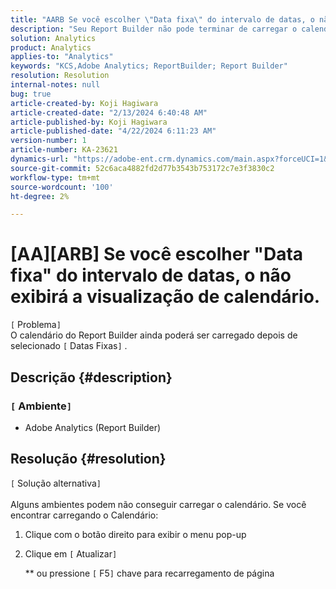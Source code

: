 ```yaml
---
title: "AARB Se você escolher \"Data fixa\" do intervalo de datas, o não exibirá a exibição do calendário."
description: "Seu Report Builder não pode terminar de carregar o calendário. Você precisa recarregar esta janela"
solution: Analytics
product: Analytics
applies-to: "Analytics"
keywords: "KCS,Adobe Analytics; ReportBuilder; Report Builder"
resolution: Resolution
internal-notes: null
bug: true
article-created-by: Koji Hagiwara
article-created-date: "2/13/2024 6:40:48 AM"
article-published-by: Koji Hagiwara
article-published-date: "4/22/2024 6:11:23 AM"
version-number: 1
article-number: KA-23621
dynamics-url: "https://adobe-ent.crm.dynamics.com/main.aspx?forceUCI=1&pagetype=entityrecord&etn=knowledgearticle&id=c8f789cf-3aca-ee11-9079-6045bd006149"
source-git-commit: 52c6aca4882fd2d77b3543b753172c7e3f3830c2
workflow-type: tm+mt
source-wordcount: '100'
ht-degree: 2%

---
```


# [AA][ARB] Se você escolher &quot;Data fixa&quot; do intervalo de datas, o não exibirá a visualização de calendário.

`[` Problema`]` <br>
O calendário do Report Builder ainda poderá ser carregado depois de selecionado `[` Datas Fixas`]` .

## Descrição {#description}


### `[` Ambiente`]`

- Adobe Analytics (Report Builder)



## Resolução {#resolution}

`[` Solução alternativa`]` <br><br>
Alguns ambientes podem não conseguir carregar o calendário.
Se você encontrar carregando o Calendário:

1. Clique com o botão direito para exibir o menu pop-up
2. Clique em `[` Atualizar`]`

   \*\* ou pressione `[` F5`]`  chave para recarregamento de página



